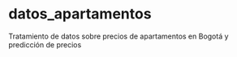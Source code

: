 # datos_apartamentos
Tratamiento de datos sobre precios de apartamentos en Bogotá y predicción de precios
